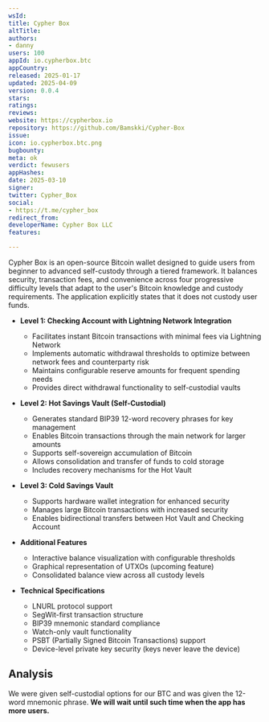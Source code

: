 ```yaml
---
wsId: 
title: Cypher Box
altTitle: 
authors:
- danny
users: 100
appId: io.cypherbox.btc
appCountry: 
released: 2025-01-17
updated: 2025-04-09
version: 0.0.4
stars: 
ratings: 
reviews: 
website: https://cypherbox.io
repository: https://github.com/Bamskki/Cypher-Box
issue: 
icon: io.cypherbox.btc.png
bugbounty: 
meta: ok
verdict: fewusers
appHashes: 
date: 2025-03-10
signer: 
twitter: Cypher_Box
social:
- https://t.me/cypher_box
redirect_from: 
developerName: Cypher Box LLC
features: 

---
```


Cypher Box is an open-source Bitcoin wallet designed to guide users from beginner to advanced self-custody through a tiered framework. It balances security, transaction fees, and convenience across four progressive difficulty levels that adapt to the user's Bitcoin knowledge and custody requirements. The application explicitly states that it does not custody user funds.

* **Level 1: Checking Account with Lightning Network Integration**
  * Facilitates instant Bitcoin transactions with minimal fees via Lightning Network
  * Implements automatic withdrawal thresholds to optimize between network fees and counterparty risk
  * Maintains configurable reserve amounts for frequent spending needs
  * Provides direct withdrawal functionality to self-custodial vaults

* **Level 2: Hot Savings Vault (Self-Custodial)**
  * Generates standard BIP39 12-word recovery phrases for key management
  * Enables Bitcoin transactions through the main network for larger amounts
  * Supports self-sovereign accumulation of Bitcoin
  * Allows consolidation and transfer of funds to cold storage
  * Includes recovery mechanisms for the Hot Vault

* **Level 3: Cold Savings Vault**
  * Supports hardware wallet integration for enhanced security
  * Manages large Bitcoin transactions with increased security
  * Enables bidirectional transfers between Hot Vault and Checking Account

* **Additional Features**
  * Interactive balance visualization with configurable thresholds
  * Graphical representation of UTXOs (upcoming feature)
  * Consolidated balance view across all custody levels

* **Technical Specifications**
  * LNURL protocol support
  * SegWit-first transaction structure
  * BIP39 mnemonic standard compliance
  * Watch-only vault functionality
  * PSBT (Partially Signed Bitcoin Transactions) support
  * Device-level private key security (keys never leave the device)

## Analysis

We were given self-custodial options for our BTC and was given the 12-word mnemonic phrase. **We will wait until such time when the app has more users.** 
